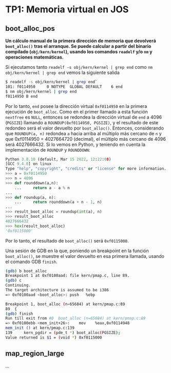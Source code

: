 TP1: Memoria virtual en JOS
===========================

boot_alloc_pos
--------------

**Un cálculo manual de la primera dirección de memoria que devolverá `boot_alloc()` tras el arranque. 
Se puede calcular a partir del binario compilado (`obj/kern/kernel`), 
usando los comandos `readelf` y/o `nm` y operaciones matemáticas.**

Si ejecutamos tanto `readelf -s obj/kern/kernel | grep end` como `nm obj/kern/kernel | grep end` vemos la siguiente salida 

```bash
$ readelf -s obj/kern/kernel | grep end`
101: f0114950     0 NOTYPE  GLOBAL DEFAULT    6 end
$ nm obj/kern/kernel | grep end
f0114950 B end
```
Por lo tanto,  `end` posee la dirección virtual `0xf0114950` en la primera ejecución de `boot_alloc`. Como en el primer llamado a esta
función `nextfree` es `NULL`, entonces se redondea la dirección virtual de `end` a 4096 (`PGSIZE`) llamando a `ROUNDUP(0xf0114950, PGSIZE)`,
y el resultado de este redondeo será el valor devuelto por `boot_alloc()`.
Entonces, considerando que `ROUNDUP(a, n)` redondea `a` hacia arriba al múltiplo más cercano de `n` y que 0xf0114950 = 4027664720 (decimal),
el múltiplo más cercano de 4096 será 4027666432. Si lo vemos en Python, y teniendo en cuenta la implementación de `ROUNDUP` y `ROUNDDOWN`:

```python
Python 3.8.10 (default, Mar 15 2022, 12:22:08)
[GCC 9.4.0] on linux
Type "help", "copyright", "credits" or "license" for more information.
>>> a = 0xf0114950
>>> n = 4096
>>> def rounddown(a,n):
    ...     return a - a % n
...
>>> def roundup(a, n):
    ...     return rounddown(a + n - 1, n)
...
>>> result_boot_alloc = roundup(int(a), n)
>>> result_boot_alloc
4027666432
>>> hex(result_boot_alloc)
'0xf0115000'
```

Por lo tanto, el resultado de `boot_alloc()` será `0xf0115000`.

Una sesión de GDB en la que, poniendo un breakpoint en la función `boot_alloc()`, se muestre el valor devuelto en esa primera llamada,
usando el comando GDB `finish`.

```bash
(gdb) b boot_alloc
Breakpoint 1 at 0xf0100aad: file kern/pmap.c, line 89.
(gdb) c
Continuing.
The target architecture is assumed to be i386
=> 0xf0100aad <boot_alloc>:	push   %ebp

Breakpoint 1, boot_alloc (n=65684) at kern/pmap.c:89
89	{
(gdb) finish
Run till exit from #0  boot_alloc (n=65684) at kern/pmap.c:89
=> 0xf0100ebb <mem_init+26>:	mov    %eax,0xf0114948
mem_init () at kern/pmap.c:139
139		kern_pgdir = (pde_t *) boot_alloc(PGSIZE);
Value returned is $1 = (void *) 0xf0115000
```


map_region_large
----------------

...

